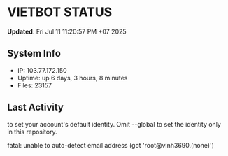 # VIETBOT STATUS
**Updated**: Fri Jul 11 11:20:57 PM +07 2025

## System Info
- IP: 103.77.172.150
- Uptime: up 6 days, 3 hours, 8 minutes
- Files: 23157

## Last Activity

to set your account's default identity.
Omit --global to set the identity only in this repository.

fatal: unable to auto-detect email address (got 'root@vinh3690.(none)')
